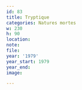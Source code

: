 ```yaml
---
id: 83
title: Tryptique
categories: Natures mortes
w: 230
h: 90
location:
note:
file:
year: '1979'
year_start: 1979
year_end:
image:

---
```

